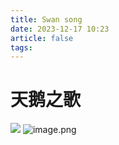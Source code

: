```yaml
---
title: Swan song
date: 2023-12-17 10:23
article: false
tags: 
---
```

# 天鹅之歌
![](http://oss.naglfar28.com/naglfar28/202312171030542.png)
![image.png](http://oss.naglfar28.com/naglfar28/202312171042156.png)
